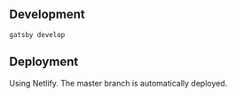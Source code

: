 ## Development

```
gatsby develop
```

## Deployment

Using Netlify. The master branch is automatically deployed.
